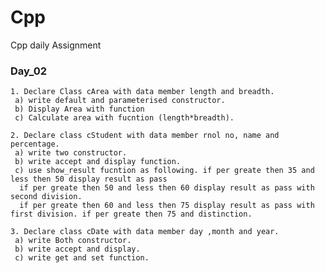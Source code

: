 # Cpp
 Cpp daily Assignment 

### Day_02
    1. Declare Class cArea with data member length and breadth.
     a) write default and parameterised constructor.
     b) Display Area with function
     c) Calculate area with fucntion (length*breadth).
     
    2. Declare class cStudent with data member rnol no, name and percentage. 
     a) write two constructor. 
     b) write accept and display function. 
     c) use show_result fucntion as following. if per greate then 35 and less then 50 display result as pass 
      if per greate then 50 and less then 60 display result as pass with second division. 
      if per greate then 60 and less then 75 display result as pass with first division. if per greate then 75 and distinction. 
     
    3. Declare class cDate with data member day ,month and year. 
     a) write Both constructor. 
     b) write accept and display.
     c) write get and set function.
